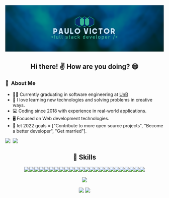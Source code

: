 <img src="https://github.com/twistershark/twistershark/blob/master/header.png" />


<h2 align="center">Hi there! ✌️ How are you doing? 😁</h2>


### :space_invader: &nbsp;About Me
- 👨‍🎓 Currently graduating in software engineering at [UnB](https://www.unb.br/)
- 💓 I love learning new technologies and solving problems in creative ways.
- 💻 Coding since 2018 with experience in real-world applications.
- 🖥 Focused on Web development technologies.
- 🎯 let 2022 goals = ["Contribute to more open source projects", "Become a better developer", "Get married"].

<a href="mailto:paulovmel@gmail.com?subject=Olá%Paulo"><img src="https://img.shields.io/badge/gmail-%23D14836.svg?&style=for-the-badge&logo=gmail&logoColor=white" height=25 /></a>&nbsp;&nbsp;<a href="https://www.linkedin.com/in/paulovictorsilva/"><img src="https://img.shields.io/badge/linkedin-%230077B5.svg?&style=for-the-badge&logo=linkedin&logoColor=white" height=25></a>&nbsp;&nbsp;


<h2 align="center">💪 Skills</h2>

<p align="center">
<img src="https://img.shields.io/badge/react-%2320232a.svg?style=for-the-badge&logo=react&logoColor=%2361DAFB" /><img src="https://img.shields.io/badge/Next-black?style=for-the-badge&logo=next.js&logoColor=white" /><img src="https://img.shields.io/badge/react_native-%2320232a.svg?style=for-the-badge&logo=react&logoColor=%2361DAFB" /><img src="https://img.shields.io/badge/expo-1C1E24?style=for-the-badge&logo=expo&logoColor=#D04A37"/><img src="https://img.shields.io/badge/redux-%23593d88.svg?style=for-the-badge&logo=redux&logoColor=white" /><img src="https://img.shields.io/badge/TYPESCRIPT-%23007ACC.svg?&style=for-the-badge&logo=Typescript&logoColor=white" /><img src="https://img.shields.io/badge/javascript%20-%23323330.svg?&style=for-the-badge&logo=javascript&logoColor=%23F7DF1E"/><img src="https://img.shields.io/badge/html5%20-%23E34F26.svg?&style=for-the-badge&logo=html5&logoColor=white"/><img src="https://img.shields.io/badge/css3%20-%231572B6.svg?&style=for-the-badge&logo=css3&logoColor=white"/><img src="https://img.shields.io/badge/styled--components-DB7093?style=for-the-badge&logo=styled-components&logoColor=white"/><img src="https://img.shields.io/badge/Sass-CC6699?style=for-the-badge&logo=sass&logoColor=white"/><img src="https://img.shields.io/badge/chakra-%234ED1C5.svg?style=for-the-badge&logo=chakraui&logoColor=white" /><img src="https://img.shields.io/badge/node.js-6DA55F?style=for-the-badge&logo=node.js&logoColor=white"/><img src="https://img.shields.io/badge/express.js-%23404d59.svg?style=for-the-badge&logo=express&logoColor=%2361DAFB"/><img src="https://img.shields.io/badge/JWT-black?style=for-the-badge&logo=JSON%20web%20tokens"/><img src="https://img.shields.io/badge/Socket.io-black?style=for-the-badge&logo=socket.io&badgeColor=010101"/><img src="https://img.shields.io/badge/postgres-%23316192.svg?style=for-the-badge&logo=postgresql&logoColor=white"/><img src="https://img.shields.io/badge/mysql-%2300f.svg?style=for-the-badge&logo=mysql&logoColor=white"/><img src="https://img.shields.io/badge/MongoDB-%234ea94b.svg?style=for-the-badge&logo=mongodb&logoColor=white"/><img src="https://img.shields.io/badge/redis-%23DD0031.svg?style=for-the-badge&logo=redis&logoColor=white"/><img src="https://img.shields.io/badge/-jest-%23C21325?style=for-the-badge&logo=jest&logoColor=white"/><img src="https://img.shields.io/badge/git%20-%23F05033.svg?&style=for-the-badge&logo=git&logoColor=white"/><img src="https://img.shields.io/badge/github%20-%23121011.svg?&style=for-the-badge&logo=github&logoColor=white"/><img src="https://img.shields.io/badge/Visual%20Studio%20Code-0078d7.svg?style=for-the-badge&logo=visual-studio-code&logoColor=white"/>
</p>

<p align="center">
  <img height="137px" src="http://github-readme-streak-stats.herokuapp.com?user=twistershark&theme=nightowl&hide_border=true&date_format=M%20j%5B%2C%20Y%5D" />
</p>
<p align="center">
  <img height="137px" src="https://github-readme-stats.vercel.app/api?username=twistershark&hide_title=true&hide_border=true&show_icons=true&include_all_commits=true&count_private=true&line_height=21&theme=nightowl" /> <img height="137px" src="https://github-readme-stats.vercel.app/api/top-langs/?username=twistershark&hide=html&hide_title=true&hide_border=true&layout=compact&langs_count=8&theme=nightowl" />
</p>
